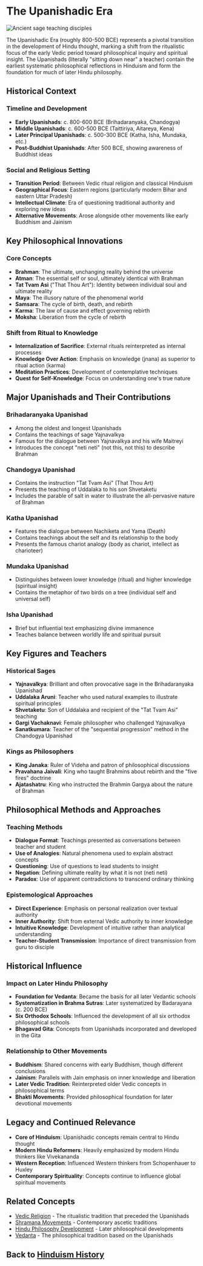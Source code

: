 # The Upanishadic Era

![Ancient sage teaching disciples](upanishadic_teaching.jpg)

The Upanishadic Era (roughly 800-500 BCE) represents a pivotal transition in the development of Hindu thought, marking a shift from the ritualistic focus of the early Vedic period toward philosophical inquiry and spiritual insight. The Upanishads (literally "sitting down near" a teacher) contain the earliest systematic philosophical reflections in Hinduism and form the foundation for much of later Hindu philosophy.

## Historical Context

### Timeline and Development

- **Early Upanishads**: c. 800-600 BCE (Brihadaranyaka, Chandogya)
- **Middle Upanishads**: c. 600-500 BCE (Taittiriya, Aitareya, Kena)
- **Later Principal Upanishads**: c. 500-300 BCE (Katha, Isha, Mundaka, etc.)
- **Post-Buddhist Upanishads**: After 500 BCE, showing awareness of Buddhist ideas

### Social and Religious Setting

- **Transition Period**: Between Vedic ritual religion and classical Hinduism
- **Geographical Focus**: Eastern regions (particularly modern Bihar and eastern Uttar Pradesh)
- **Intellectual Climate**: Era of questioning traditional authority and exploring new ideas
- **Alternative Movements**: Arose alongside other movements like early Buddhism and Jainism

## Key Philosophical Innovations

### Core Concepts

- **Brahman**: The ultimate, unchanging reality behind the universe
- **Atman**: The essential self or soul, ultimately identical with Brahman
- **Tat Tvam Asi** ("That Thou Art"): Identity between individual soul and ultimate reality
- **Maya**: The illusory nature of the phenomenal world
- **Samsara**: The cycle of birth, death, and rebirth
- **Karma**: The law of cause and effect governing rebirth
- **Moksha**: Liberation from the cycle of rebirth

### Shift from Ritual to Knowledge

- **Internalization of Sacrifice**: External rituals reinterpreted as internal processes
- **Knowledge Over Action**: Emphasis on knowledge (jnana) as superior to ritual action (karma)
- **Meditation Practices**: Development of contemplative techniques
- **Quest for Self-Knowledge**: Focus on understanding one's true nature

## Major Upanishads and Their Contributions

### Brihadaranyaka Upanishad

- Among the oldest and longest Upanishads
- Contains the teachings of sage Yajnavalkya
- Famous for the dialogue between Yajnavalkya and his wife Maitreyi
- Introduces the concept "neti neti" (not this, not this) to describe Brahman

### Chandogya Upanishad

- Contains the instruction "Tat Tvam Asi" (That Thou Art)
- Presents the teaching of Uddalaka to his son Shvetaketu
- Includes the parable of salt in water to illustrate the all-pervasive nature of Brahman

### Katha Upanishad

- Features the dialogue between Nachiketa and Yama (Death)
- Contains teachings about the self and its relationship to the body
- Presents the famous chariot analogy (body as chariot, intellect as charioteer)

### Mundaka Upanishad

- Distinguishes between lower knowledge (ritual) and higher knowledge (spiritual insight)
- Contains the metaphor of two birds on a tree (individual self and universal self)

### Isha Upanishad

- Brief but influential text emphasizing divine immanence
- Teaches balance between worldly life and spiritual pursuit

## Key Figures and Teachers

### Historical Sages

- **Yajnavalkya**: Brilliant and often provocative sage in the Brihadaranyaka Upanishad
- **Uddalaka Aruni**: Teacher who used natural examples to illustrate spiritual principles
- **Shvetaketu**: Son of Uddalaka and recipient of the "Tat Tvam Asi" teaching
- **Gargi Vachaknavi**: Female philosopher who challenged Yajnavalkya
- **Sanatkumara**: Teacher of the "sequential progression" method in the Chandogya Upanishad

### Kings as Philosophers

- **King Janaka**: Ruler of Videha and patron of philosophical discussions
- **Pravahana Jaivali**: King who taught Brahmins about rebirth and the "five fires" doctrine
- **Ajatashatru**: King who instructed the Brahmin Gargya about the nature of Brahman

## Philosophical Methods and Approaches

### Teaching Methods

- **Dialogue Format**: Teachings presented as conversations between teacher and student
- **Use of Analogies**: Natural phenomena used to explain abstract concepts
- **Questioning**: Use of questions to lead students to insight
- **Negation**: Defining ultimate reality by what it is not (neti neti)
- **Paradox**: Use of apparent contradictions to transcend ordinary thinking

### Epistemological Approaches

- **Direct Experience**: Emphasis on personal realization over textual authority
- **Inner Authority**: Shift from external Vedic authority to inner knowledge
- **Intuitive Knowledge**: Development of intuitive rather than analytical understanding
- **Teacher-Student Transmission**: Importance of direct transmission from guru to disciple

## Historical Influence

### Impact on Later Hindu Philosophy

- **Foundation for Vedanta**: Became the basis for all later Vedantic schools
- **Systematization in Brahma Sutras**: Later systematized by Badarayana (c. 200 BCE)
- **Six Orthodox Schools**: Influenced the development of all six orthodox philosophical schools
- **Bhagavad Gita**: Concepts from Upanishads incorporated and developed in the Gita

### Relationship to Other Movements

- **Buddhism**: Shared concerns with early Buddhism, though different conclusions
- **Jainism**: Parallels with Jain emphasis on inner knowledge and liberation
- **Later Vedic Tradition**: Reinterpreted older Vedic concepts in philosophical terms
- **Bhakti Movements**: Provided philosophical foundation for later devotional movements

## Legacy and Continued Relevance

- **Core of Hinduism**: Upanishadic concepts remain central to Hindu thought
- **Modern Hindu Reformers**: Heavily emphasized by modern Hindu thinkers like Vivekananda
- **Western Reception**: Influenced Western thinkers from Schopenhauer to Huxley
- **Contemporary Spirituality**: Concepts continue to influence global spiritual movements

## Related Concepts

- [Vedic Religion](./vedic_religion.md) - The ritualistic tradition that preceded the Upanishads
- [Shramana Movements](./shramana_movements.md) - Contemporary ascetic traditions
- [Hindu Philosophy Development](./hindu_philosophy_development.md) - Later philosophical developments
- [Vedanta](../beliefs/advaita.md) - The philosophical tradition based on the Upanishads

## Back to [Hinduism History](./README.md)
